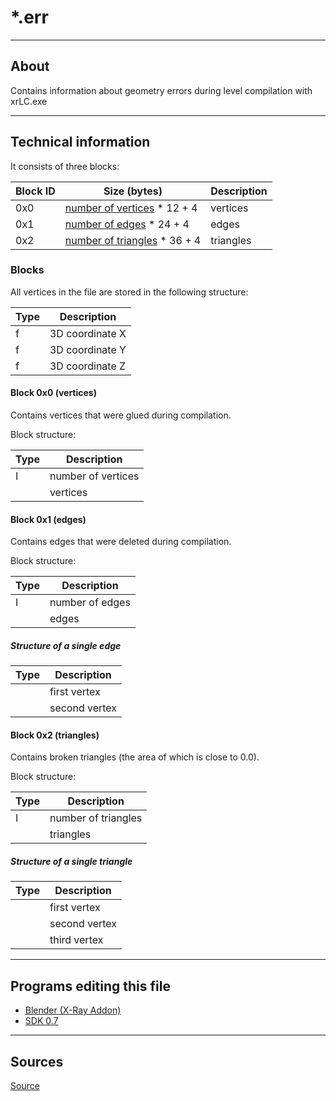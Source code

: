 # *.err

___

## About

Contains information about geometry errors during level compilation with xrLC.exe

___

## Technical information

It consists of three blocks:

| Block ID | Size (bytes) | Description |
|---|---|---|
| 0x0 | [number of vertices](#block-0x0-vertices) * 12 + 4 | vertices |
| 0x1 | [number of edges](#block-0x1-edges) * 24 + 4 | edges |
| 0x2 | [number of triangles](#block-0x2-triangles) * 36 + 4 | triangles |

### Blocks

All vertices in the file are stored in the following structure:

| Type | Description |
|---|---|
| f | 3D coordinate X |
| f | 3D coordinate Y |
| f | 3D coordinate Z |

#### Block 0x0 (vertices)

Contains vertices that were glued during compilation.

Block structure:

| Type | Description |
|---|---|
| I | number of vertices |
|  | vertices |

#### Block 0x1 (edges)

Contains edges that were deleted during compilation.

Block structure:

| Type | Description |
|---|---|
| I | number of edges |
|  | edges |

##### Structure of a single edge

| Type | Description |
|---|---|
|  | first vertex |
|  | second vertex |

#### Block 0x2 (triangles)

Contains broken triangles (the area of which is close to 0.0).

Block structure:

| Type | Description |
|---|---|
| I | number of triangles |
|  | triangles |

##### Structure of a single triangle

| Type | Description |
|---|---|
|  | first vertex |
|  | second vertex |
|  | third vertex |

___

## Programs editing this file

- [Blender (X-Ray Addon)](../../modding-tools/blender/blender-x-ray-addon-summary.md)
- [SDK 0.7](../../modding-tools/sdk/README.md)

___

## Sources

[Source](http://stalkerin.gameru.net/wiki/index.php?title=%D0%A4%D0%BE%D1%80%D0%BC%D0%B0%D1%82_%D1%84%D0%B0%D0%B9%D0%BB%D0%BE%D0%B2_*.err)

